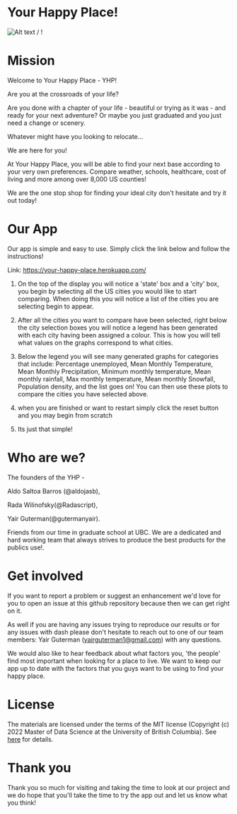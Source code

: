 # Your Happy Place!

![ Alt text](demo.gif) / ! [](demo.gif)

# Mission

Welcome to Your Happy Place - YHP!

Are you at the crossroads of your life?

Are you done with a chapter of your life - beautiful or trying as it was - and ready for your next adventure? Or maybe you just graduated and you just need a change or scenery. 

Whatever might have you looking to relocate...

We are here for you!

At Your Happy Place, you will be able to find your next base according to your very own preferences. Compare weather, schools, healthcare, cost of living and more among over 8,000 US counties!

We are the one stop shop for finding your ideal city don't hesitate and try it out today!

# Our App

Our app is simple and easy to use. Simply click the link below and follow the instructions!

Link: https://your-happy-place.herokuapp.com/

1. On the top of the display you will notice a 'state' box and a 'city' box, you begin by selecting all the US cities you would like to start comparing. When doing this you will notice a list of the cities you are selecting begin to appear. 

2. After all the cities you want to compare have been selected, right below the city selection boxes you will notice a legend has been generated with each city having been assigned a colour. This is how you will tell what values on the graphs correspond to what cities.

3. Below the legend you will see many generated graphs for categories that include: Percentage unemployed, Mean Monthly Temperature, Mean Monthly Precipitation, Minimum monthly temperature, Mean monthly rainfall, Max monthly temperature, Mean monthly Snowfall, Population density, and the list goes on!
You can then use these plots to compare the cities you have selected above.

4. when you are finished or want to restart simply click the reset button and you may begin from scratch

5. Its just that simple!

# Who are we?

The founders of the YHP - 

Aldo Saltoa Barros (\@aldojasb),

 Rada Wilinofsky(\@Radascript), 
 
 Yair Guterman(\@gutermanyair). 
 
 Friends from our time in graduate school at UBC. We are a dedicated and hard working team that always strives to produce the best products for the publics use!.

# Get involved

If you want to report a problem or suggest an enhancement we'd love for you to open an issue at this github repository because then we can get right on it. 

As well if you are having any issues trying to reproduce our results or for any issues with dash please don't hesitate to reach out to one of our team members: Yair Guterman (yairguterman1@gmail.com) with any questions.

We would also like to hear feedback about what factors you, 'the people' find most important when looking for a place to live. We want to keep our app up to date with the factors that you guys want to be using to find your happy place.

# License

The materials are licensed under the terms of the MIT license (Copyright (c) 2022 Master of Data Science at the University of British Columbia). See [here](https://github.com/UBC-MDS/mental_health_in_tech_dashboard/blob/main/LICENSE) for details.
# Thank you

Thank you so much for visiting and taking the time to look at our project and we do hope that you'll take the time to try the app out and let us know what you think!

